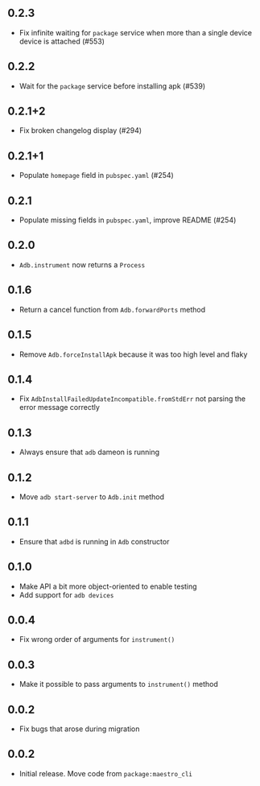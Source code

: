 ## 0.2.3

- Fix infinite waiting for `package` service when more than a single device
  device is attached (#553)

## 0.2.2

- Wait for the `package` service before installing apk (#539)

## 0.2.1+2

- Fix broken changelog display (#294)

## 0.2.1+1

- Populate `homepage` field in `pubspec.yaml` (#254)

## 0.2.1

- Populate missing fields in `pubspec.yaml`, improve README (#254)

## 0.2.0

- `Adb.instrument` now returns a `Process`

## 0.1.6

- Return a cancel function from `Adb.forwardPorts` method

## 0.1.5

- Remove `Adb.forceInstallApk` because it was too high level and flaky

## 0.1.4

- Fix `AdbInstallFailedUpdateIncompatible.fromStdErr` not parsing the error
  message correctly

## 0.1.3

- Always ensure that `adb` dameon is running

## 0.1.2

- Move `adb start-server` to `Adb.init` method

## 0.1.1

- Ensure that `adbd` is running in `Adb` constructor

## 0.1.0

- Make API a bit more object-oriented to enable testing
- Add support for `adb devices`

## 0.0.4

- Fix wrong order of arguments for `instrument()`

## 0.0.3

- Make it possible to pass arguments to `instrument()` method

## 0.0.2

- Fix bugs that arose during migration

## 0.0.2

- Initial release. Move code from `package:maestro_cli`
